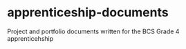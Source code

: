 # apprenticeship-documents
Project and portfolio documents written for the BCS Grade 4 apprenticehship
